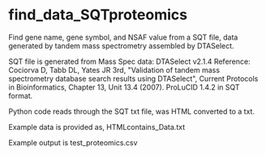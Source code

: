 # find_data_SQTproteomics

Find gene name, gene symbol, and NSAF value from a SQT file, data generated by tandem mass spectrometry assembled by DTASelect. 

SQT file is generated from Mass Spec data:
DTASelect v2.1.4
Reference: Cociorva D, Tabb DL, Yates JR 3rd, "Validation of tandem mass spectrometry database search results using DTASelect", Current Protocols in Bioinformatics, Chapter 13, Unit 13.4 (2007).
ProLuCID 1.4.2 in SQT format.

Python code reads through the SQT txt file, was HTML converted to a txt. 

Example data is provided as, HTMLcontains_Data.txt

Example output is test_proteomics.csv



